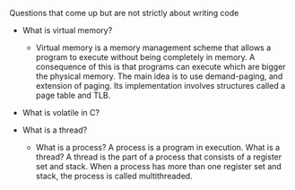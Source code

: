 Questions that come up but are not strictly about writing code

* What is virtual memory?
    * Virtual memory is a memory management scheme that allows a program to execute without being completely in memory. A consequence of this is that programs can execute which are bigger the physical memory. The main idea is to use demand-paging, and extension of paging. Its implementation involves structures called a page table and TLB.


* What is volatile in C?


* What is a thread?
    * What is a process? A process is a program in execution. What is a thread? A thread is the part of a process that consists of a register set and stack. When a process has more than one register set and stack, the process is called multithreaded.